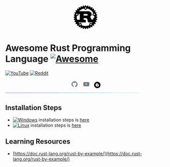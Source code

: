 <p align="center">
  <img width="15%" src="https://github.com/cybersecurity-dev/cybersecurity-dev/blob/main/assets/Rust_logo.svg" />
</p>

# Awesome Rust Programming Language [![Awesome](https://awesome.re/badge.svg)](https://awesome.re) 
[![YouTube](https://img.shields.io/badge/YouTube-%23FF0000.svg?style=for-the-badge&logo=YouTube&logoColor=white)](https://youtube.com/playlist?list=PL9V4Zu3RroiWmlgC0RqrgFioJDYMSmApx&si=gv98pGliWulz8Zcb) [![Reddit](https://img.shields.io/badge/Reddit-FF4500?style=for-the-badge&logo=reddit&logoColor=white)](https://www.reddit.com/r/rust/)

<p align="center">
    <a href="https://github.com/cybersecurity-dev/"><img height="25" src="https://github.com/cybersecurity-dev/cybersecurity-dev/blob/main/assets/github.svg" alt="GitHub"></a>
    &nbsp;
    <a href="https://www.youtube.com/@CyberThreatDefence"><img height="25" src="https://github.com/cybersecurity-dev/cybersecurity-dev/blob/main/assets/youtube.svg" alt="YouTube"></a>
    &nbsp;
    <a href="https://cyberthreatdefence.com/my_awesome_lists"><img height="20" src="https://github.com/cybersecurity-dev/cybersecurity-dev/blob/main/assets/blog.svg" alt="My Awesome Lists"></a>
    <img src="https://github.com/cybersecurity-dev/cybersecurity-dev/blob/main/assets/bar.gif">
</p>

## Installation Steps
* [![Windows](https://custom-icon-badges.demolab.com/badge/Windows-0078D6?logo=windows11&logoColor=white)](#) installation steps is [here](https://github.com/cybersecurity-dev/PowerShell-Toolkit?tab=readme-ov-file#programming-language)
* [![Linux](https://img.shields.io/badge/Linux-FCC624?logo=linux&logoColor=black)](#) installation steps is [here](https://github.com/cybersecurity-dev/Bash-Toolkit/blob/main/README.md#programming-language)

## Learning Resources
* [https://doc.rust-lang.org/rust-by-example/](https://doc.rust-lang.org/rust-by-example/)
